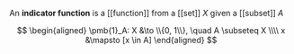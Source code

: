 An **indicator function** is a [[function]] from a [[set]] $X$ given a [[subset]] $A$

$$
\begin{aligned}
\pmb{1}_A: X &\to \\{0, 1\\}, \quad A \subseteq X \\\\
x &\mapsto [x \in A]
\end{aligned}
$$